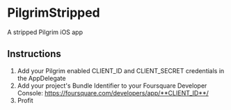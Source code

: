 # PilgrimStripped
A stripped Pilgrim iOS app

## Instructions
1. Add your Pilgrim enabled CLIENT_ID and CLIENT_SECRET credentials in the AppDelegate
1. Add your project's Bundle Identifier to your Foursquare Developer Console: https://foursquare.com/developers/app/**CLIENT_ID**/
1. Profit
